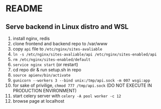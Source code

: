 # README

## Serve backend in Linux distro and WSL

1. install nginx, redis
2. clone frontend and backend repo to /var/www
3. copy `api` file to `/etc/nginx/sites-avaliable`
4. `ln -s /etc/nginx/sites-avaliable/api /etc/nginx/sites-enabled/api`
5. `rm /etc/nginx/sites-enabled/default`
6. `service nginx start` (or restart)
7. cd repo dir & run setup.sh in repo
8. `source apienv/bin/activate`
9. `gunicorn --workers 3 --bind unix:/tmp/api.sock -m 007 wsgi:app`
10. for sake of privilige, `chmod 777 /tmp/api.sock` (DO NOT EXECUTE IN PRODUCTION ENVIRONMENT)
11. start celery server with `celery -A pool worker -c 12`
12. browse page at localhost

